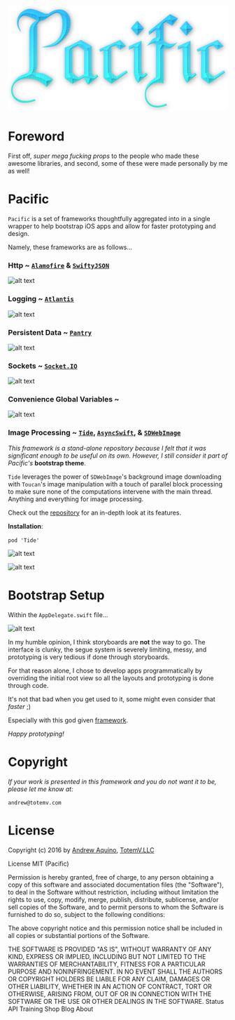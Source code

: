
![GitHub Logo](pacific-logo.png)

# Foreword

First off, *super mega fucking props* to the people who made these awesome libraries, and second, some of these were made personally by me as well!

# Pacific

```Pacific``` is a set of frameworks thoughtfully aggregated into in a single wrapper to help bootstrap iOS apps and allow for faster prototyping and design.

Namely, these frameworks are as follows...

### Http ~ [```Alamofire```](https://github.com/Alamofire/Alamofire) & [```SwiftyJSON```](https://github.com/SwiftyJSON/SwiftyJSON)

![alt text](images/http-example.png)

### Logging ~ [```Atlantis```](https://github.com/DrewKiino/Atlantis) 

![alt text](https://github.com/DrewKiino/Atlantis/blob/master/atlantis-screenshot.png)

### Persistent Data ~ [```Pantry```](https://github.com/nickoneill/Pantry)

![alt text](images/crud-example.png)

### Sockets ~ [```Socket.IO```](https://github.com/socketio/socket.io-client-swift)

![alt text](images/sockets-example.png)

### Convenience Global Variables ~

![alt text](images/convenience-example.png)

### Image Processing ~ [```Tide```](https://github.com/DrewKiino/Tide), [```AsyncSwift```](), & [```SDWebImage```]()

*This framework is a stand-alone repository because I felt that it was significant enough to be useful on its own. However, I still consider it part of Pacific's* **bootstrap theme**.

```Tide``` leverages the power of ```SDWebImage```'s background image downloading with ```Toucan```'s image manipulation with a touch of parallel block processing to make sure none of the computations intervene with the main thread. Anything and everything for image processing.

Check out the [repository](https://github.com/DrewKiino/Tide) for an in-depth look at its features.

**Installation**:

```pod 'Tide'```

![alt text](images/tide-simple-example.png)

![alt text](images/tide-button-example.png)

# Bootstrap Setup

Within the ```AppDelegate.swift``` file...

![alt text](images/setup-example.png)

In my humble opinion, I think storyboards are **not** the way to go. The interface is clunky, the segue system is severely limiting, messy, and prototyping is very tedious if done through storyboards. 

For that reason alone, I chose to develop apps programmatically by overriding the initial root view so all the layouts and prototyping is done through code. 

It's not that bad when you get used to it, some might even consider that *faster* ;)

Especially with this god given [framework](https://github.com/mamaral/Neon).

*Happy prototyping!*

# Copyright

*If your work is presented in this framework and you do not want it to be, please let me know at:*

 ```
 andrew@totemv.com
 ```

# License

Copyright (c) 2016 by [Andrew Aquino](http://totemv.com/drewkiino/), [TotemV.LLC](http://totemv.com/)

License MIT (Pacific)

Permission is hereby granted, free of charge, to any person obtaining a copy
of this software and associated documentation files (the "Software"), to deal
in the Software without restriction, including without limitation the rights
to use, copy, modify, merge, publish, distribute, sublicense, and/or sell
copies of the Software, and to permit persons to whom the Software is
furnished to do so, subject to the following conditions:

The above copyright notice and this permission notice shall be included in
all copies or substantial portions of the Software.

THE SOFTWARE IS PROVIDED "AS IS", WITHOUT WARRANTY OF ANY KIND, EXPRESS OR
IMPLIED, INCLUDING BUT NOT LIMITED TO THE WARRANTIES OF MERCHANTABILITY,
FITNESS FOR A PARTICULAR PURPOSE AND NONINFRINGEMENT. IN NO EVENT SHALL THE
AUTHORS OR COPYRIGHT HOLDERS BE LIABLE FOR ANY CLAIM, DAMAGES OR OTHER
LIABILITY, WHETHER IN AN ACTION OF CONTRACT, TORT OR OTHERWISE, ARISING FROM,
OUT OF OR IN CONNECTION WITH THE SOFTWARE OR THE USE OR OTHER DEALINGS IN
THE SOFTWARE.
Status API Training Shop Blog About



